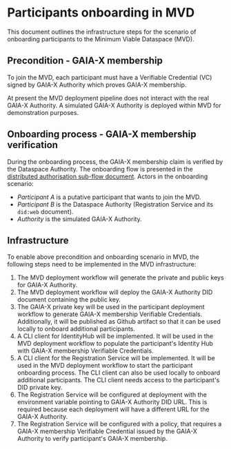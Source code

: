 # Participants onboarding in MVD

This document outlines the infrastructure steps for the scenario of onboarding participants to the Minimum Viable Dataspace (MVD).

## Precondition - GAIA-X membership

To join the MVD, each participant must have a Verifiable Credential (VC) signed by GAIA-X Authority which proves GAIA-X membership.

At present the MVD deployment pipeline does not interact with the real GAIA-X Authority. A simulated GAIA-X Authority is deployed within MVD for demonstration purposes.

## Onboarding process - GAIA-X membership verification

During the onboarding process, the GAIA-X membership claim is verified by the Dataspace Authority.
The onboarding flow is presented in the [distributed authorisation sub-flow document](https://github.com/agera-edc/MinimumViableDataspace/tree/feature/20-rs-adr-target/docs/developer/decision-records/2022-06-16-distributed-authorization).
Actors in the onboarding scenario:

- _Participant A_ is a putative participant that wants to join the MVD.
- _Participant B_ is the Dataspace Authority (Registration Service and its `did:web` document).
- _Authority_ is the simulated GAIA-X Authority.

## Infrastructure

To enable above precondition and onboarding scenario in MVD, the following steps need to be implemented in the MVD infrastructure: 

1. The MVD deployment workflow will generate the private and public keys for GAIA-X Authority.
2. The MVD deployment workflow will deploy the GAIA-X Authority DID document containing the public key.
3. The GAIA-X private key will be used in the participant deployment workflow to generate GAIA-X membership Verifiable Credentials. Additionally, 
   it will be published as Github artifact so that it can be used locally to onboard additional participants.
4. A CLI client for IdentityHub will be implemented. It will be used in the MVD deployment workflow to populate the participant's Identity Hub with GAIA-X 
   membership Verifiable Credentials.
5. A CLI client for the Registration Service will be implemented. It will be used in the MVD deployment workflow to start the participant onboarding process. The CLI
   client can also be used locally to onboard additional participants. The CLI client needs access to the participant's DID private key.
6. The Registration Service will be configured at deployment with the environment variable pointing to GAIA-X Authority DID URL. This is required because each deployment will have a different URL for the GAIA-X Authority.
7. The Registration Service will be configured with a policy, that requires a GAIA-X membership Verifiable Credential issued by the GAIA-X 
   Authority to verify participant's GAIA-X membership.

